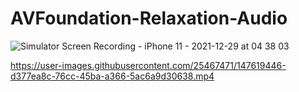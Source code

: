 # AVFoundation-Relaxation-Audio


![Simulator Screen Recording - iPhone 11 - 2021-12-29 at 04 38 03](https://user-images.githubusercontent.com/25467471/147619484-f5d9b35b-e116-4c62-9f42-7678c62632a4.gif)

https://user-images.githubusercontent.com/25467471/147619446-d377ea8c-76cc-45ba-a366-5ac6a9d30638.mp4
